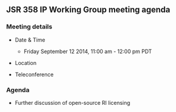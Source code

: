 ## JSR 358 IP Working Group meeting agenda

### Meeting details

*   Date & Time
    *   Friday September 12 2014, 11:00 am - 12:00 pm PDT
*   Location

*   Teleconference

### Agenda

*   Further discussion of open-source RI licensing